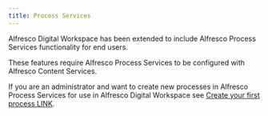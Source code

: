 ```yaml
---
title: Process Services
---
```

Alfresco Digital Workspace has been extended to include Alfresco Process Services functionality for end users.

These features require Alfresco Process Services to be configured with Alfresco Content Services.

If you are an administrator and want to create new processes in Alfresco Process Services for use in Alfresco Digital Workspace see [Create your first process LINK](https://docs.alfresco.com/process-services1.11/tasks/gs-create-process.html).
